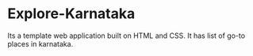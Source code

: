 # Explore-Karnataka
Its a template web application built on HTML and CSS. It has list of  go-to places in karnataka.
